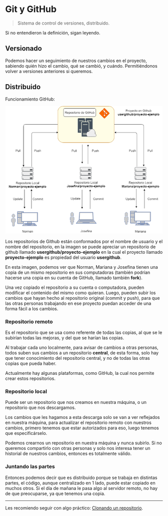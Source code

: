 # Git y GitHub

> Sistema de control de versiones, distribuido.

Si no entendieron la definición, sigan leyendo.

## Versionado

Podemos hacer un seguimiento de nuestros cambios en el proyecto, sabiendo quién hizo el cambio, qué se cambió, y cuándo. Permitiéndonos volver a versiones anteriores si queremos.

## Distribuido

Funcionamiento GitHub:

![Funcionamiento GitHub](/recursos/github-flow-2.png)

Los repositorios de Github están conformados por el nombre de usuario y el nombre del repositorio, en la imagen se puede apreciar un repositorio de github llamado **usergithub/proyecto-ejemplo** en la cual el proyecto llamado **proyecto-ejemplo** es propiedad del usuario **usergithub**.

En esta imagen, podemos ver que Norman, Mariana y Josefina tienen una copia de un mismo repositorio en sus computadoras (también podrían hacerse una copia en su cuenta de GitHub, llamado también **fork**).

Una vez copiado el repositorio a su cuenta o computadora, pueden modificar el contenido del mismo como quieran. Luego, pueden subir los cambios que hayan hecho al repositorio original (commit y push), para que las otras personas trabajando en ese proyecto puedan acceder de una forma fácil a los cambios.


### Repositorio remoto

Es el repositorio que se usa como referente de todas las copias, al que se le subirían todas las mejoras, y del que se harían las copias.

Al trabajar cada uno localmente, para avisar de cambios a otras personas, todos suben sus cambios a un repositorio **central**, de esta forma, solo hay que tener conocimiento del repositorio central, y no de todas las otras copias que pueda haber.

Actualmente hay algunas plataformas, como GitHub, la cual nos permite crear estos repositorios.

### Repositorio local

Puede ser un repositorio que nos creamos en nuestra máquina, o un repositorio que nos descargamos.

Los cambios que les hagamos a esta descarga solo se van a ver reflejados en nuestra máquina, para actualizar el repositorio remoto con nuestros cambios, primero tenemos que estar autorizados para eso, luego tenemos que especificárselo.

Podemos crearnos un repositorio en nuestra máquina y nunca subirlo. Si no queremos compartirlo con otras personas y solo nos interesa tener un historial de nuestros cambios, entonces es totalmente válido.

### Juntando las partes

Entonces podemos decir que es distribuido porque se trabaja en distintas partes, el código, aunque centralizado en 1 lado, puede estar copiado en muchos otros. Si el día de mañana le pasa algo al servidor remoto, no hay de que preocuparse, ya que tenemos una copia.

---

Les recomiendo seguir con algo práctico: [Clonando un repositorio](/guias/3_clonando-un-repositorio-en-github.md).
